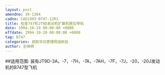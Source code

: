 ```yaml
---
layout: post
amendno: 39-1304
cadno: CAD1993-B747-12R1
title: 检查747机JT9D发动机扩散机匣后导轨
date: 1994-10-19 00:00:00 +0800
effdate: 1994-10-20 00:00:00 +0800
tag: B747
categories: 民航华北管理局适航处
author: 王晓明
---
```


##适用范围:
装有JT9D-3A，-7，-7H，-7A，-7AH，-7F，-7J，-20，-20J发动机的B747型飞机

